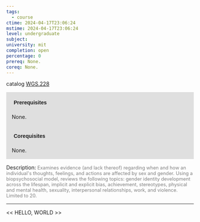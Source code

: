 ```yaml
---
tags:
  - course
ctime: 2024-04-17T23:06:24
mstime: 2024-04-17T23:06:24
level: undergraduate
subject: 
university: mit
completion: open
percentage: 0
prereq: None.
coreq: None.
---
```


catalog [WGS.228](http://student.mit.edu/catalog/mWGSa.html#WGS.228)

<span style="display: block; padding: 15px; background-color: rgb(100, 100, 100, 0.2);"><font id="m_prereq4281_0" style="display: block; font-family: Arial, sans-serif; font-weight: bold; padding: 5px">Prerequisites</font><br><span id="prereq4281_0">None.</span></span>
<span style="display: block; padding: 15px; background-color: rgb(100, 100, 100, 0.2);"><font id="m_coreq4281_0" style="display: block; font-family: Arial, sans-serif; font-weight: bold; padding: 5px">Corequisites</font><br><span id="coreq4281_0">None.</span></span>

<font style="">Description:</font>
<font style="color: grey; font-size: 0.8rem;">Examines evidence (and lack thereof) regarding when and how an individual's thoughts, feelings, and actions are affected by sex and gender. Using a biopsychosocial model, reviews the following topics: gender identity development across the lifespan, implicit and explicit bias, achievement, stereotypes, physical and mental health, sexuality, interpersonal relationships, work, and violence. Limited to 20.</font>



---

<< HELLO, WORLD >>
